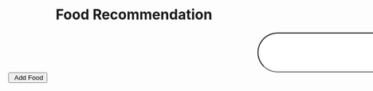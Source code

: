 <html>

<head>
  <style>
    #ship-animation {
      font-family: monospace;
      font-size: 20px;
    }
    .container {
  max-width: 800px;
  margin: 0 auto;
  padding: 20px;
}
h1 {
  text-align: center;
}
    #add-button {
      padding-left: 10px;
    }
    #food-input {
      margin-left: 500px;
      width: 800px;
      height: 80px;
      border-radius: 40px;
      text: 20px;
    }
    #get-rec {
      margin-left: 800px;
    }
    .mytext {
    padding-left: 15px;
    font-size: 30px;
    }

  </style>
</head>

<body>
  <h1>Food Recommendation</h1>
  <ul id="food-list"></ul>
  <input type="text" id="food-input" class="mytext">
  <button onclick="addFood()" id="add-button" class="button">Add Food</button>
  <br><br>
  <button class="button" onclick="getCuisineRecommendation()" id="get-rec">Get Cuisine Recommendation</button>
  <p id="completion-output"></p>
  <pre id="ship-animation"></pre>

  <script>

    function sleep(ms) {
      return new Promise(resolve => setTimeout(resolve, ms));
    }

    function getCuisineRecommendation() {
      const foods = Array.from(document.querySelectorAll('#food-list li')).map(li => li.textContent.trim());

      if (foods.length > 0) {
        fetch("https://ated.duckdns.org/ai", {
            method: "POST",
            headers: {
                "Content-Type": "application/json"
            },
            body: JSON.stringify({
                foods: foods
            })
        })
        .then(function(response) {
            return response.json();
        })
        .then(function(data) {
            var completionOutput = document.getElementById("completion-output");
            completionOutput.innerText = data.completion;
        })
        .catch(function(error) {
            console.error(error);
        });
      }
    }

    function addFood() {
      var foodInput = document.getElementById('food-input');
      var food = foodInput.value.trim();
      if (food !== '') {
          var foodList = document.getElementById('food-list');
          var foodItem = document.createElement('li');
          foodItem.textContent = food;
          foodList.appendChild(foodItem);
          foodInput.value = '';
      }
    }
  </script>
</body>

</html>
